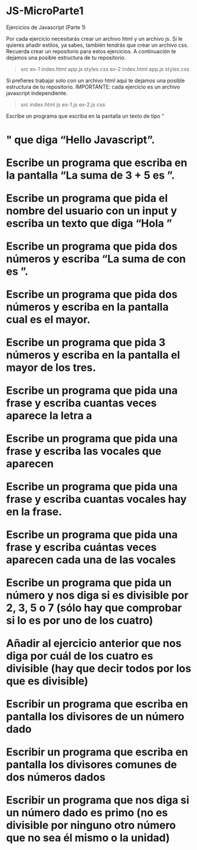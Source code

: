 # JS-MicroParte1

Ejercicios de Javascript (Parte 1)


Por cada ejercicio necesitarás crear un archivo html y un archivo js. Si le quieres añadir estilos, ya sabes, también tendrás que crear un archivo css.
Recuerda crear un repositorio para estos ejercicios. A continuación te dejamos una posible estructura de tu repositorio.

> src
ex-1
index.html
app.js
styles.css
ex-2
index.html
app.js
styles.css

Si prefieres trabajar solo con un archivo html aquí te dejamos una posible estructura de tu repositorio. IMPORTANTE: cada ejercicio es un archivo javascript independiente.

> src
index.html
js
ex-1.js
ex-2.js
css


Escribe un programa que escriba en la pantalla un texto de tipo "<h1>" que diga “Hello Javascript”.

Escribe un programa que escriba en la pantalla “La suma de 3 + 5 es <resultado>”.

Escribe un programa que pida el nombre del usuario con un input y escriba un texto que diga “Hola <nombre-de-usuario>”

Escribe un programa que pida dos números y escriba “La suma de <numero-uno> con <numero-dos> es <resultado>”.

Escribe un programa que pida dos números y escriba en la pantalla cual es el mayor.

Escribe un programa que pida 3 números y escriba en la pantalla el mayor de los tres.

Escribe un programa que pida una frase y escriba cuantas veces aparece la letra a

Escribe un programa que pida una frase y escriba las vocales que aparecen

Escribe un programa que pida una frase y escriba cuantas vocales hay en la frase.

Escribe un programa que pida una frase y escriba cuántas veces aparecen cada una de las vocales

Escribe un programa que pida un número y nos diga si es divisible por 2, 3, 5 o 7 (sólo hay que comprobar si lo es por uno de los cuatro)

Añadir al ejercicio anterior que nos diga por cuál de los cuatro es divisible (hay que decir todos por los que es divisible)

Escribir un programa que escriba en pantalla los divisores de un número dado

Escribir un programa que escriba en pantalla los divisores comunes de dos números dados

Escribir un programa que nos diga si un número dado es primo (no es divisible por ninguno otro número que no sea él mismo o la unidad)
